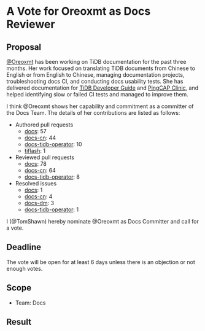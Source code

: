 # A Vote for Oreoxmt as Docs Reviewer

## Proposal

[@Oreoxmt](https://github.com/Oreoxmt) has been working on TiDB documentation for the past three months. Her work focused on translating TiDB documents from Chinese to English or from English to Chinese, managing documentation projects, troubleshooting docs CI, and conducting docs usability tests. She has delivered documentation for [TiDB Developer Guide](https://docs.pingcap.com/tidb/stable/dev-guide-overview) and [PingCAP Clinic](https://docs.pingcap.com/tidb/dev/quick-start-with-clinic), and helped identifying slow or failed CI tests and managed to improve them.

I think @Oreoxmt shows her capability and commitment as a committer of the Docs Team. The details of her contributions are listed as follows:

- Authored pull requests
    - [docs](https://github.com/pingcap/docs/pulls?q=is%3Apr+is%3Amerged+author%3AOreoxmt): 57
    - [docs-cn](https://github.com/pingcap/docs-cn/pulls?q=is%3Apr+is%3Amerged+author%3AOreoxmt): 44
    - [docs-tidb-operator](https://github.com/pingcap/docs-tidb-operator/pulls?q=is:pr+is:merged+author:Oreoxmt): 10
    - [tiflash](https://github.com/pingcap/tiflash/pulls?q=is:pr+is:merged+author:Oreoxmt): 1
- Reviewed pull requests
    - [docs](https://github.com/pingcap/docs/pulls?q=is%3Apr+reviewed-by%3AOreoxmt+is%3Amerged+-author%3Ati-chi-bot+): 78
    - [docs-cn](https://github.com/pingcap/docs-cn/pulls?q=is%3Apr+reviewed-by%3AOreoxmt+is%3Amerged+-author%3Ati-chi-bot+): 64
    - [docs-tidb-operator](https://github.com/pingcap/docs-tidb-operator/pulls?q=is%3Apr+reviewed-by%3AOreoxmt+is%3Amerged+-author%3Ati-chi-bot+): 8
- Resolved issues
    - [docs](https://github.com/pingcap/docs/issues?q=is%3Aissue+is%3Aclosed+assignee%3AOreoxmt): 1
    - [docs-cn](https://github.com/pingcap/docs-cn/issues?q=is%3Aissue+is%3Aclosed+assignee%3AOreoxmt): 4
    - [docs-dm](https://github.com/pingcap/docs-dm/issues?q=is:issue+is:closed+assignee:Oreoxmt): 3
    - [docs-tidb-operator](https://github.com/pingcap/docs-tidb-operator/issues?q=is%3Aissue+is%3Aclosed+assignee%3AOreoxmt): 1

I (@TomShawn) hereby nominate @Oreoxmt as Docs Committer and call for a vote.

## Deadline

The vote will be open for at least 6 days unless there is an objection or not enough votes.

## Scope

* Team: Docs

## Result

